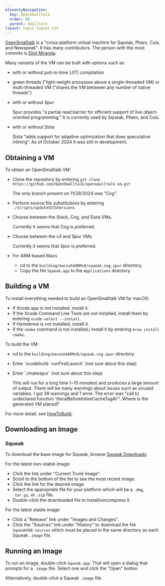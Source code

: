 ```yaml
---
eleventyNavigation:
  key: OpenSmalltalk
  order: 60
  parent: Smalltalk
layout: topic-layout.njk
---
```


<a href="https://opensmalltalk.org" target="_blank">OpenSmalltalk</a>
is a "cross-platform virtual machine for Squeak, Pharo, Cuis, and Newspeak".
It has many contributors.
The person with the most commits is
<a href="http://www.mirandabanda.org/cogblog/microbio/" target="_blank">Eliot Miranda</a>.

Many variants of the VM can be built with options such as:

- with or without just-in-time (JIT) compilation

- green threads ("light-weight processes above a single-threaded VM) or
  multi-threaded VM ("shares the VM betwwen any number of native threads")

- with or without Spur

  Spur provides "a partial read barrier for efficient support of
  live object-oriented programming."
  It is currently used by Squeak, Pharo, and Cuis.

- with or without Sista

  Sista "adds support for adaptive optimization that does speculative inlining".
  As of October 2024 it was still in development.

## Obtaining a VM

To obtain an OpenSmalltalk VM:

- Clone the repository by entering
  `git clone https://github.com/OpenSmalltalk/opensmalltalk-vm.git`

  The only branch present on 11/28/2024 was "Cog".

- Perform source file substitutions by entering `./scripts/updateSCCSVersions`

- Choose between the Stack, Cog, and Sista VMs.

  Currently it seems that Cog is preferred.

- Choose between the v3 and Spur VMs.

  Currently it seems that Spur is preferred.

- For ARM-based Macs

  - cd to the `building/macos64ARMv8/squeak.cog.spur` directory.
  - Copy the file `Squeak.app` to the `Applications` directory.

## Building a VM

To install everything needed to build an OpenSmalltalk VM for macOS:

- If Xcode.app is not installed, install it.
- If the Xcode Command Line Tools are not installed,
  install them by entering `xcode-select --install`.
- If Homebrew is not installed, install it.
- If the `cmake` command is not installed,i
  install it by entering `brew install cmake`.

To build the VM:

- cd to the `building/macos64ARMv8/squeak.cog.spur` directory.
- Enter 'xcodebuild -runFirstLaunch` (not sure about this step)
- Enter './makespur` (not sure about this step)

  This will run for a long time (~10 minutes) and produces a large amount of output.
  There will be many warnings about issues such as unused variables.
  I got 39 warnings and 1 error.
  The error was "call to undeclared function 'literalBeforeInlineCacheTagAt'".
  Where is the generated VM placed?

For more detail, see
<a href="https://github.com/OpenSmalltalk/opensmalltalk-vm/blob/Cog/building/macos64ARMv8/HowToBuild"
target="_blank">HowToBuild</a>.

## Downloading an Image

### Squeak

To download the base image for Squeak, browse
<a href="https://squeak.org/downloads/" target="_blank">Squeak Downloads</a>.

For the latest non-stable image:

- Click the link under "Current Trunk Image".
- Scroll to the bottom of the list to see the most recent image.
- Click the link for the desired image.
- Select the appropriate file for your platform
  which will be a `.dmg`, `.tar.gz`, or `.zip` file.
- Double-click the downloaded file to install/uncompress it.

For the latest stable image:

- Click a "Release" link under "Images and Changes".
- Click the "Sources" link under "History"
  to download the file `SqueakV60.sources` which must be placed
  in the same directory as each Squeak `.image` file.

## Running an Image

To run an image, double-click `Squeak.app`.
That will open a dialog that prompts for a `.image` file.
Select one and click the "Open" button.

Alternatively, double-click a Squeak `.image` file.
